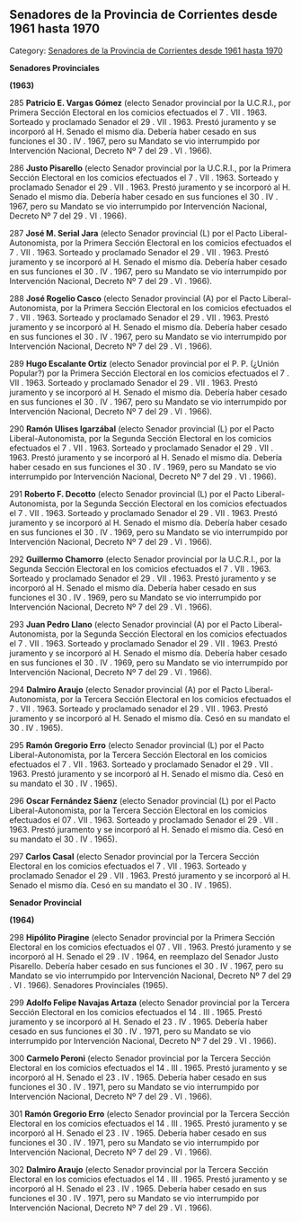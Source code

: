 ## Senadores de la Provincia de Corrientes desde 1961 hasta 1970

Category: [Senadores de la Provincia de Corrientes desde 1961 hasta 1970](http://descubrircorrientes.com.ar/2012/index.php/553-cronologias/cronologias-del-periodo-independiente/poder-legislativo-de-la-provincia-de-corrientes/integrantes-del-honorable-senado/senadores-de-la-provincia-de-corrientes-desde-1961-hasta-1970)

**Senadores Provinciales**

**(1963)**

285 **Patricio E. Vargas Gómez** (electo Senador provincial por la U.C.R.I., por Primera Sección Electoral en los comicios efectuados el 7 . VII . 1963. Sorteado y proclamado Senador el 29 . VII . 1963. Prestó juramento y se incorporó al H. Senado el mismo día. Debería haber cesado en sus funciones el 30 . IV . 1967, pero su Mandato se vio interrumpido por Intervención Nacional, Decreto Nº 7 del 29 . VI . 1966).

286 **Justo Pisarello** (electo Senador provincial por la U.C.R.I., por la Primera Sección Electoral en los comicios efectuados el 7 . VII . 1963. Sorteado y proclamado Senador el 29 . VII . 1963. Prestó juramento y se incorporó al H. Senado el mismo día. Debería haber cesado en sus funciones el 30 . IV . 1967, pero su Mandato se vio interrumpido por Intervención Nacional, Decreto Nº 7 del 29 . VI . 1966).

287 **José M. Serial Jara** (electo Senador provincial (L) por el Pacto Liberal-Autonomista, por la Primera Sección Electoral en los comicios efectuados el 7 . VII . 1963. Sorteado y proclamado Senador el 29 . VII . 1963. Prestó juramento y se incorporó al H. Senado el mismo día. Debería haber cesado en sus funciones el 30 . IV . 1967, pero su Mandato se vio interrumpido por Intervención Nacional, Decreto Nº 7 del 29 . VI . 1966).

288 **José Rogelio Casco** (electo Senador provincial (A) por el Pacto Liberal-Autonomista, por la Primera Sección Electoral en los comicios efectuados el 7 . VII . 1963. Sorteado y proclamado Senador el 29 . VII . 1963. Prestó juramento y se incorporó al H. Senado el mismo día. Debería haber cesado en sus funciones el 30 . IV . 1967, pero su Mandato se vio interrumpido por Intervención Nacional, Decreto Nº 7 del 29 . VI . 1966).

289 **Hugo Escalante Ortiz** (electo Senador provincial por el P. P. (¿Unión Popular?) por la Primera Sección Electoral en los comicios efectuados el 7 . VII . 1963. Sorteado y proclamado Senador el 29 . VII . 1963. Prestó juramento y se incorporó al H. Senado el mismo día. Debería haber cesado en sus funciones el 30 . IV . 1967, pero su Mandato se vio interrumpido por Intervención Nacional, Decreto Nº 7 del 29 . VI . 1966).

290 **Ramón Ulises Igarzábal** (electo Senador provincial (L) por el Pacto Liberal-Autonomista, por la Segunda Sección Electoral en los comicios efectuados el 7 . VII . 1963. Sorteado y proclamado Senador el 29 . VII . 1963. Prestó juramento y se incorporó al H. Senado el mismo día. Debería haber cesado en sus funciones el 30 . IV . 1969, pero su Mandato se vio interrumpido por Intervención Nacional, Decreto Nº 7 del 29 . VI . 1966).

291 **Roberto F. Decotto** (electo Senador provincial (L) por el Pacto Liberal-Autonomista, por la Segunda Sección Electoral en los comicios efectuados el 7 . VII . 1963. Sorteado y proclamado Senador el 29 . VII . 1963. Prestó juramento y se incorporó al H. Senado el mismo día. Debería haber cesado en sus funciones el 30 . IV . 1969, pero su Mandato se vio interrumpido por Intervención Nacional, Decreto Nº 7 del 29 . VI . 1966).

292 **Guillermo Chamorro** (electo Senador provincial por la U.C.R.I., por la Segunda Sección Electoral en los comicios efectuados el 7 . VII . 1963. Sorteado y proclamado Senador el 29 . VII . 1963. Prestó juramento y se incorporó al H. Senado el mismo día. Debería haber cesado en sus funciones el 30 . IV . 1969, pero su Mandato se vio interrumpido por Intervención Nacional, Decreto Nº 7 del 29 . VI . 1966).

293 **Juan Pedro Llano** (electo Senador provincial (A) por el Pacto Liberal-Autonomista, por la Segunda Sección Electoral en los comicios efectuados el 7 . VII . 1963. Sorteado y proclamado Senador el 29 . VII . 1963. Prestó juramento y se incorporó al H. Senado el mismo día. Debería haber cesado en sus funciones el 30 . IV . 1969, pero su Mandato se vio interrumpido por Intervención Nacional, Decreto Nº 7 del 29 . VI . 1966).

294 **Dalmiro Araujo** (electo Senador provincial (A) por el Pacto Liberal-Autonomista, por la Tercera Sección Electoral en los comicios efectuados el 7 . VII . 1963. Sorteado y proclamado senador el 29 . VII . 1963. Prestó juramento y se incorporó al H. Senado el mismo día. Cesó en su mandato el 30 . IV . 1965).

295 **Ramón Gregorio Erro** (electo Senador provincial (L) por el Pacto Liberal-Autonomista, por la Tercera Sección Electoral en los comicios efectuados el 7 . VII . 1963. Sorteado y proclamado Senador el 29 . VII . 1963. Prestó juramento y se incorporó al H. Senado el mismo día. Cesó en su mandato el 30 . IV . 1965).

296 **Oscar Fernández Sáenz** (electo Senador provincial (L) por el Pacto Liberal-Autonomista, por la Tercera Sección Electoral en los comicios efectuados el 07 . VII . 1963. Sorteado y proclamado Senador el 29 . VII . 1963. Prestó juramento y se incorporó al H. Senado el mismo día. Cesó en su mandato el 30 . IV . 1965).

297 **Carlos Casal** (electo Senador provincial por la Tercera Sección Electoral en los comicios efectuados el 7 . VII . 1963. Sorteado y proclamado Senador el 29 . VII . 1963. Prestó juramento y se incorporó al H. Senado el mismo día. Cesó en su mandato el 30 . IV . 1965).

**Senador Provincial**

**(1964)**

298 **Hipólito Piragine** (electo Senador provincial por la Primera Sección Electoral en los comicios efectuados el 07 . VII . 1963. Prestó juramento y se incorporó al H. Senado el 29 . IV . 1964, en reemplazo del Senador Justo Pisarello. Debería haber cesado en sus funciones el 30 . IV . 1967, pero su Mandato se vio interrumpido por Intervención Nacional, Decreto Nº 7 del 29 . VI . 1966). Senadores Provinciales (1965).

299 **Adolfo Felipe Navajas Artaza** (electo Senador provincial por la Tercera Sección Electoral en los comicios efectuados el 14 . III . 1965. Prestó juramento y se incorporó al H. Senado el 23 . IV . 1965. Debería haber cesado en sus funciones el 30 . IV . 1971, pero su Mandato se vio interrumpido por Intervención Nacional, Decreto Nº 7 del 29 . VI . 1966).

300 **Carmelo Peroni** (electo Senador provincial por la Tercera Sección Electoral en los comicios efectuados el 14 . III . 1965. Prestó juramento y se incorporó al H. Senado el 23 . IV . 1965. Debería haber cesado en sus funciones el 30 . IV . 1971, pero su Mandato se vio interrumpido por Intervención Nacional, Decreto Nº 7 del 29 . VI . 1966).

301 **Ramón Gregorio Erro** (electo Senador provincial por la Tercera Sección Electoral en los comicios efectuados el 14 . III . 1965. Prestó juramento y se incorporó al H. Senado el 23 . IV . 1965. Debería haber cesado en sus funciones el 30 . IV . 1971, pero su Mandato se vio interrumpido por Intervención Nacional, Decreto Nº 7 del 29 . VI . 1966).

302 **Dalmiro Araujo** (electo Senador provincial por la Tercera Sección Electoral en los comicios efectuados el 14 . III . 1965. Prestó juramento y se incorporó al H. Senado el 23 . IV . 1965. Debería haber cesado en sus funciones el 30 . IV . 1971, pero su Mandato se vio interrumpido por Intervención Nacional, Decreto Nº 7 del 29 . VI . 1966).